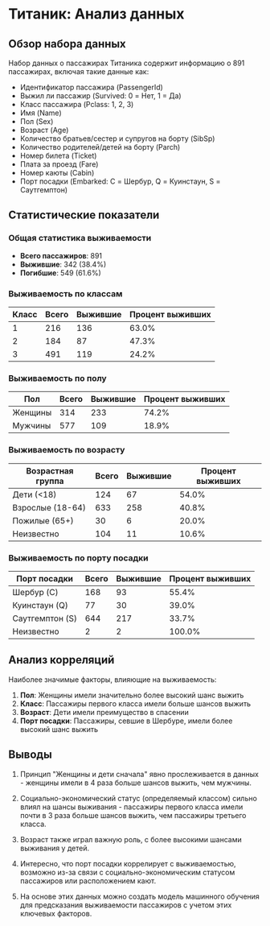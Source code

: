 # Титаник: Анализ данных

## Обзор набора данных

Набор данных о пассажирах Титаника содержит информацию о 891 пассажирах, включая такие данные как:
- Идентификатор пассажира (PassengerId)
- Выжил ли пассажир (Survived: 0 = Нет, 1 = Да)
- Класс пассажира (Pclass: 1, 2, 3)
- Имя (Name)
- Пол (Sex)
- Возраст (Age)
- Количество братьев/сестер и супругов на борту (SibSp)
- Количество родителей/детей на борту (Parch)
- Номер билета (Ticket)
- Плата за проезд (Fare)
- Номер каюты (Cabin)
- Порт посадки (Embarked: C = Шербур, Q = Куинстаун, S = Саутгемптон)

## Статистические показатели

### Общая статистика выживаемости
- **Всего пассажиров**: 891
- **Выжившие**: 342 (38.4%)
- **Погибшие**: 549 (61.6%)

### Выживаемость по классам
| Класс | Всего | Выжившие | Процент выживших |
|-------|-------|----------|------------------|
| 1     | 216   | 136      | 63.0%            |
| 2     | 184   | 87       | 47.3%            |
| 3     | 491   | 119      | 24.2%            |

### Выживаемость по полу
| Пол    | Всего | Выжившие | Процент выживших |
|--------|-------|----------|------------------|
| Женщины | 314   | 233      | 74.2%            |
| Мужчины | 577   | 109      | 18.9%            |

### Выживаемость по возрасту
| Возрастная группа | Всего | Выжившие | Процент выживших |
|-------------------|-------|----------|------------------|
| Дети (<18)        | 124   | 67       | 54.0%            |
| Взрослые (18-64)  | 633   | 258      | 40.8%            |
| Пожилые (65+)     | 30    | 6        | 20.0%            |
| Неизвестно        | 104   | 11       | 10.6%            |

### Выживаемость по порту посадки
| Порт посадки | Всего | Выжившие | Процент выживших |
|--------------|-------|----------|------------------|
| Шербур (C)   | 168   | 93       | 55.4%            |
| Куинстаун (Q) | 77    | 30       | 39.0%            |
| Саутгемптон (S) | 644   | 217      | 33.7%            |
| Неизвестно   | 2     | 2        | 100.0%           |

## Анализ корреляций

Наиболее значимые факторы, влияющие на выживаемость:
1. **Пол**: Женщины имели значительно более высокий шанс выжить
2. **Класс**: Пассажиры первого класса имели больше шансов выжить
3. **Возраст**: Дети имели преимущество в спасении
4. **Порт посадки**: Пассажиры, севшие в Шербуре, имели более высокий шанс выжить

## Выводы

1. Принцип "Женщины и дети сначала" явно прослеживается в данных - женщины имели в 4 раза больше шансов выжить, чем мужчины.

2. Социально-экономический статус (определяемый классом) сильно влиял на шансы выживания - пассажиры первого класса имели почти в 3 раза больше шансов выжить, чем пассажиры третьего класса.

3. Возраст также играл важную роль, с более высокими шансами выживания у детей.

4. Интересно, что порт посадки коррелирует с выживаемостью, возможно из-за связи с социально-экономическим статусом пассажиров или расположением кают.

5. На основе этих данных можно создать модель машинного обучения для предсказания выживаемости пассажиров с учетом этих ключевых факторов.
